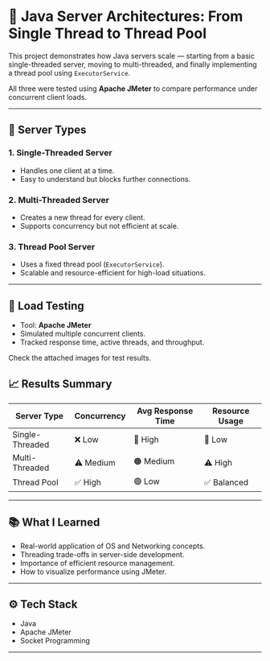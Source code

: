 # 🧠 Java Server Architectures: From Single Thread to Thread Pool

This project demonstrates how Java servers scale — starting from a basic single-threaded server, moving to multi-threaded, and finally implementing a thread pool using `ExecutorService`.

All three were tested using **Apache JMeter** to compare performance under concurrent client loads.

---

## 🔧 Server Types

### 1. Single-Threaded Server
- Handles one client at a time.
- Easy to understand but blocks further connections.

### 2. Multi-Threaded Server
- Creates a new thread for every client.
- Supports concurrency but not efficient at scale.

### 3. Thread Pool Server
- Uses a fixed thread pool (`ExecutorService`).
- Scalable and resource-efficient for high-load situations.

---

## 🧪 Load Testing

- Tool: **Apache JMeter**
- Simulated multiple concurrent clients.
- Tracked response time, active threads, and throughput.

Check the attached images for test results.


## 📈 Results Summary

| Server Type        | Concurrency | Avg Response Time | Resource Usage |
|--------------------|-------------|-------------------|----------------|
| Single-Threaded    | ❌ Low      | 🔴 High            | 🔻 Low         |
| Multi-Threaded     | ⚠️ Medium   | 🟠 Medium          | ⚠️ High        |
| Thread Pool        | ✅ High     | 🟢 Low             | ✅ Balanced    |

---

## 📚 What I Learned

- Real-world application of OS and Networking concepts.
- Threading trade-offs in server-side development.
- Importance of efficient resource management.
- How to visualize performance using JMeter.

---

## ⚙️ Tech Stack

- Java
- Apache JMeter
- Socket Programming

---
